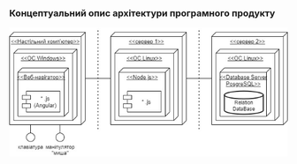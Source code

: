 ### Концептуальний опис архітектури програмного продукту

![](https://github.com/oleksandrblazhko/ai202-nezhivih/blob/ai202-nezhivih_with_laboratory_work_4/1-SoftwareRequirements/1.5-SoftwareProjectPlanning/1.5.1-SoftwareArchitectConcept/RWA.jpg)
